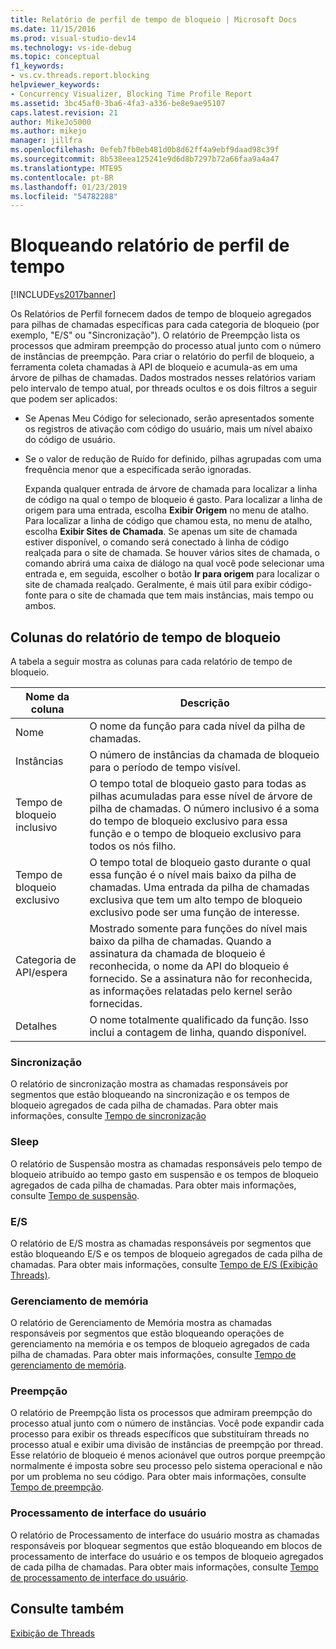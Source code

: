 ```yaml
---
title: Relatório de perfil de tempo de bloqueio | Microsoft Docs
ms.date: 11/15/2016
ms.prod: visual-studio-dev14
ms.technology: vs-ide-debug
ms.topic: conceptual
f1_keywords:
- vs.cv.threads.report.blocking
helpviewer_keywords:
- Concurrency Visualizer, Blocking Time Profile Report
ms.assetid: 3bc45af0-3ba6-4fa3-a336-be8e9ae95107
caps.latest.revision: 21
author: MikeJo5000
ms.author: mikejo
manager: jillfra
ms.openlocfilehash: 0efeb7fb0eb481d0b8d62ff4a9ebf9daad98c39f
ms.sourcegitcommit: 8b538eea125241e9d6d8b7297b72a66faa9a4a47
ms.translationtype: MTE95
ms.contentlocale: pt-BR
ms.lasthandoff: 01/23/2019
ms.locfileid: "54782288"
---
```

# <a name="blocking-time-profile-report"></a>Bloqueando relatório de perfil de tempo
[!INCLUDE[vs2017banner](../includes/vs2017banner.md)]

Os Relatórios de Perfil fornecem dados de tempo de bloqueio agregados para pilhas de chamadas específicas para cada categoria de bloqueio (por exemplo, "E/S" ou "Sincronização"). O relatório de Preempção lista os processos que admiram preempção do processo atual junto com o número de instâncias de preempção. Para criar o relatório do perfil de bloqueio, a ferramenta coleta chamadas à API de bloqueio e acumula-as em uma árvore de pilhas de chamadas. Dados mostrados nesses relatórios variam pelo intervalo de tempo atual, por threads ocultos e os dois filtros a seguir que podem ser aplicados:  
  
- Se Apenas Meu Código for selecionado, serão apresentados somente os registros de ativação com código do usuário, mais um nível abaixo do código de usuário.  
  
- Se o valor de redução de Ruído for definido, pilhas agrupadas com uma frequência menor que a especificada serão ignoradas.  
  
  Expanda qualquer entrada de árvore de chamada para localizar a linha de código na qual o tempo de bloqueio é gasto. Para localizar a linha de origem para uma entrada, escolha **Exibir Origem** no menu de atalho. Para localizar a linha de código que chamou esta, no menu de atalho, escolha **Exibir Sites de Chamada**. Se apenas um site de chamada estiver disponível, o comando será conectado à linha de código realçada para o site de chamada. Se houver vários sites de chamada, o comando abrirá uma caixa de diálogo na qual você pode selecionar uma entrada e, em seguida, escolher o botão **Ir para origem** para localizar o site de chamada realçado. Geralmente, é mais útil para exibir código-fonte para o site de chamada que tem mais instâncias, mais tempo ou ambos.  
  
## <a name="blocking-time-report-columns"></a>Colunas do relatório de tempo de bloqueio  
 A tabela a seguir mostra as colunas para cada relatório de tempo de bloqueio.  
  
|Nome da coluna|Descrição|  
|-----------------|-----------------|  
|Nome|O nome da função para cada nível da pilha de chamadas.|  
|Instâncias|O número de instâncias da chamada de bloqueio para o período de tempo visível.|  
|Tempo de bloqueio inclusivo|O tempo total de bloqueio gasto para todas as pilhas acumuladas para esse nível de árvore de pilha de chamadas. O número inclusivo é a soma do tempo de bloqueio exclusivo para essa função e o tempo de bloqueio exclusivo para todos os nós filho.|  
|Tempo de bloqueio exclusivo|O tempo total de bloqueio gasto durante o qual essa função é o nível mais baixo da pilha de chamadas. Uma entrada da pilha de chamadas exclusiva que tem um alto tempo de bloqueio exclusivo pode ser uma função de interesse.|  
|Categoria de API/espera|Mostrado somente para funções do nível mais baixo da pilha de chamadas. Quando a assinatura da chamada de bloqueio é reconhecida, o nome da API do bloqueio é fornecido. Se a assinatura não for reconhecida, as informações relatadas pelo kernel serão fornecidas.|  
|Detalhes|O nome totalmente qualificado da função. Isso inclui a contagem de linha, quando disponível.|  
  
### <a name="synchronization"></a>Sincronização  
 O relatório de sincronização mostra as chamadas responsáveis por segmentos que estão bloqueando na sincronização e os tempos de bloqueio agregados de cada pilha de chamadas. Para obter mais informações, consulte [Tempo de sincronização](../profiling/synchronization-time.md)  
  
### <a name="sleep"></a>Sleep  
 O relatório de Suspensão mostra as chamadas responsáveis pelo tempo de bloqueio atribuído ao tempo gasto em suspensão e os tempos de bloqueio agregados de cada pilha de chamadas. Para obter mais informações, consulte [Tempo de suspensão](../profiling/sleep-time.md).  
  
### <a name="io"></a>E/S  
 O relatório de E/S mostra as chamadas responsáveis por segmentos que estão bloqueando E/S e os tempos de bloqueio agregados de cada pilha de chamadas. Para obter mais informações, consulte [Tempo de E/S (Exibição Threads)](../profiling/i-o-time-threads-view.md).  
  
### <a name="memory-management"></a>Gerenciamento de memória  
 O relatório de Gerenciamento de Memória mostra as chamadas responsáveis por segmentos que estão bloqueando operações de gerenciamento na memória e os tempos de bloqueio agregados de cada pilha de chamadas. Para obter mais informações, consulte [Tempo de gerenciamento de memória](../profiling/memory-management-time.md).  
  
### <a name="preemption"></a>Preempção  
 O relatório de Preempção lista os processos que admiram preempção do processo atual junto com o número de instâncias.  Você pode expandir cada processo para exibir os threads específicos que substituíram threads no processo atual e exibir uma divisão de instâncias de preempção por thread. Esse relatório de bloqueio é menos acionável que outros porque preempção normalmente é imposta sobre seu processo pelo sistema operacional e não por um problema no seu código. Para obter mais informações, consulte [Tempo de preempção](../profiling/preemption-time.md).  
  
### <a name="ui-processing"></a>Processamento de interface do usuário  
 O relatório de Processamento de interface do usuário mostra as chamadas responsáveis por bloquear segmentos que estão bloqueando em blocos de processamento de interface do usuário e os tempos de bloqueio agregados de cada pilha de chamadas. Para obter mais informações, consulte [Tempo de processamento de interface do usuário](../profiling/ui-processing-time.md).  
  
## <a name="see-also"></a>Consulte também  
 [Exibição de Threads](../profiling/threads-view-parallel-performance.md)
